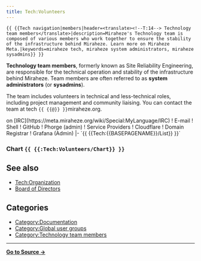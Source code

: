 ```yaml
---
title: Tech:Volunteers
---
```



 `{{ {{Tech navigation|members|header=<translate><!--T:14--> Technology team members</translate>|description=Miraheze's Technology team is composed of various members who work together to ensure the stability of the infrastructure behind Miraheze. Learn more on Miraheze Meta.|keywords=miraheze tech, miraheze system administrators, miraheze sysadmins}} }}`

**Technology team members**, formerly known as Site Reliability Engineering, are responsible for the technical operation and stability of the infrastructure behind Miraheze. Team members are often referred to as **system administrators** (or **sysadmins**).

The team includes volunteers in technical and less-technical roles, including project management and community liaising. You can contact the team at tech `{{ {{@}} }}`miraheze.org.
<div style="width: 100%; overflow: auto;>
{| class="wikitable center"
|-
! class="unsortable"| [ `{{ {{fullurl:Tech:Volunteers/List|action=edit}} }}` +/-]
! Name & Role
! Libera Chat nickname <br /> on [IRC](https://meta.miraheze.org/wiki/Special:MyLanguage/IRC)
! E-mail
! Shell
! GitHub
! Phorge (admin)
! Service Providers
! Cloudflare
! Domain Registrar
! Grafana (Admin)
|- `{{ {{Tech:{{BASEPAGENAME}}/List}} }}`

### Chart `{{ {{:Tech:Volunteers/Chart}} }}`

## See also
* [Tech:Organization](/tech-docs/techorganization)
* [Board of Directors](https://meta.miraheze.org/wiki/Board_of_Directors)

## Categories

* [Category:Documentation](https://meta.miraheze.org/wiki/Category:Documentation)
* [Category:Global user groups](https://meta.miraheze.org/wiki/Category:Global_user_groups)
* [Category:Technology team members](https://meta.miraheze.org/wiki/Category:Technology_team_members)

----
**[Go to Source &rarr;](https://meta.miraheze.org/wiki/Tech:Volunteers)**